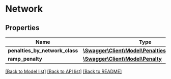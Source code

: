 # Network

## Properties
Name | Type | Description | Notes
------------ | ------------- | ------------- | -------------
**penalties_by_network_class** | [**\Swagger\Client\Model\PenaltiesByNetworkClass**](PenaltiesByNetworkClass.md) |  | [optional] 
**ramp_penalty** | [**\Swagger\Client\Model\Penalty**](Penalty.md) |  | [optional] 

[[Back to Model list]](../../README.md#documentation-for-models) [[Back to API list]](../../README.md#documentation-for-api-endpoints) [[Back to README]](../../README.md)

